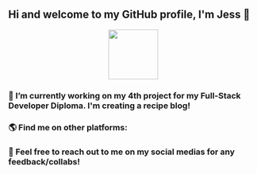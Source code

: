 ## Hi and welcome to my GitHub profile, I'm Jess 👋


<div id="header" align="center"><img src="https://media.giphy.com/media/17b875GGvV9m9sLmNc/giphy.gif" width="100"/></div>

### 🔭 I’m currently working on my 4th project for my Full-Stack Developer Diploma. I'm creating a recipe blog!


### 🌎 Find me on other platforms: 

### 💬 Feel free to reach out to me on my social medias for any feedback/collabs! 
<!--
**jessicafransson/jessicafransson** is a ✨ _special_ ✨ repository because its `README.md` (this file) appears on your GitHub profile.

Here are some ideas to get you started:

- 🔭 I’m currently working on ...
- 🌱 I’m currently learning ...
- 👯 I’m looking to collaborate on ...
- 🤔 I’m looking for help with ...
- 💬 Ask me about ...
- 📫 How to reach me: ...
- 😄 Pronouns: ...
- ⚡ Fun fact: ...
-->
